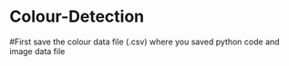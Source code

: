# Colour-Detection

#First save the colour data file (.csv)  where you saved python code and image data file 

